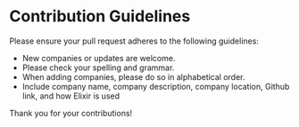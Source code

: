 # Contribution Guidelines
Please ensure your pull request adheres to the following guidelines:

* New companies or updates are welcome.
* Please check your spelling and grammar.
* When adding companies, please do so in alphabetical order.
* Include company name, company description, company location, Github link,
  and how Elixir is used

Thank you for your contributions!
